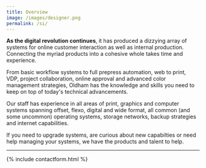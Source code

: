 ```yaml
---
title: Overview
image: /images/designer.png
permalink: /si/
---
```


**As the digital revolution continues**, it has produced a dizzying array of systems for online customer interaction as well as internal production. Connecting the myriad products into a cohesive whole takes time and experience.  

From basic workflow systems to full prepress automation, web to print, VDP, project collaboration, online approval and advanced color management strategies, Oldham has the knowledge and skills you need to keep on top of today's technical advancements.

Our staff has experience in all areas of print, graphics and computer systems spanning offset, flexo, digital and wide format, all common (and some uncommon) operating systems, storage networks, backup strategies and internet capabilities.

If you need to upgrade systems, are curious about new capabilties or need help managing your systems, we have the products and talent to help.

---

{% include contactform.html %}
